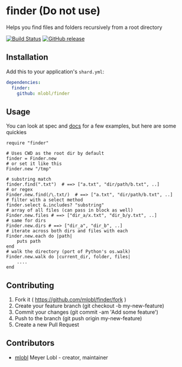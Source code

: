 # finder (Do not use)

Helps you find files and folders recursively from a root directory

[![Build Status](https://travis-ci.org/mlobl/finder.svg?branch=master)](https://travis-ci.org/mlobl/finder)
[![GitHub release](https://img.shields.io/github/release/mlobl/finder.svg)](https://github.com/mlobl/finder/releases)

## Installation

Add this to your application's `shard.yml`:

```yaml
dependencies:
  finder:
    github: mlobl/finder
```

## Usage
You can look at spec and [docs](https://mlobl.github.io/finder/Finder.html) for a few examples, but here are some quickies
```crystal
require "finder"

# Uses CWD as the root dir by default
finder = Finder.new
# or set it like this
Finder.new "/tmp"

# substring match
finder.find(".txt")  # ==> ["a.txt", "dir/path/b.txt", ..]
# or regex
Finder.new.find(/\.txt/)  # ==> ["a.txt", "dir/path/b.txt", ..]
# filter with a select method
finder.select &.includes? "substring"
# array of all files (can pass in block as well)
Finder.new.files # ==> ["dir_a/x.txt", "dir_b/y.txt", ..]
# same for dirs
Finder.new.dirs # ==> ["dir_a", "dir_b", ..]
# iterate across both dirs and files with each
Finder.new.each do |path|
    puts path
end
# walk the directory (port of Python's os.walk)
Finder.new.walk do |current_dir, folder, files|
    ....
end
```

## Contributing

1. Fork it ( https://github.com/mlobl/finder/fork )
2. Create your feature branch (git checkout -b my-new-feature)
3. Commit your changes (git commit -am 'Add some feature')
4. Push to the branch (git push origin my-new-feature)
5. Create a new Pull Request

## Contributors

- [mlobl](https://github.com/mlobl) Meyer Lobl - creator, maintainer
